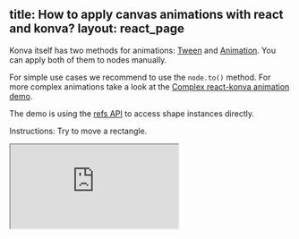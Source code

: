 title: How to apply canvas animations with react and konva?
layout: react_page
---

Konva itself has two methods for animations: [Tween](/docs/tweens/Linear_Easing.html) and [Animation](/docs/animations/Rotation.html). You can apply both of them to nodes manually.

For simple use cases we recommend to use the `node.to()` method. For more complex animations take a look at the [Complex react-konva animation demo](/docs/react/Complex_Animations.html).

The demo is using the [refs API](/docs/react/Access_Konva_Nodes.html) to access shape instances directly.

Instructions: Try to move a rectangle.

<iframe 
  src="https://codesandbox.io/embed/github/konvajs/site/tree/master/react-demos/simple_animations?hidenavigation=1&view=split&fontsize=10" 
  style={{
    width: "100%",
    height: "500px",
    border: 0,
    borderRadius: "4px",
    overflow: "hidden"
  }}
  sandbox="allow-modals allow-forms allow-popups allow-scripts allow-same-origin"
/>
